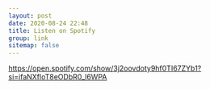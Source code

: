 ```yaml
---
layout: post
date: 2020-08-24 22:48
title: Listen on Spotify
group: link
sitemap: false
---
```


https://open.spotify.com/show/3j2oovdoty9hf0TI67ZYb1?si=ifaNXfloT8eODbR0_l6WPA
